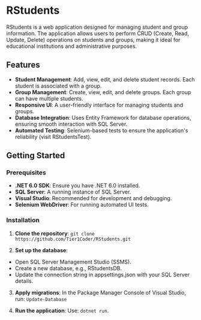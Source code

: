 # RStudents

RStudents is a web application designed for managing student and group information. The application allows users to perform CRUD (Create, Read, Update, Delete) operations on students and groups, making it ideal for educational institutions and administrative purposes.

## Features

- **Student Management**: Add, view, edit, and delete student records. Each student is associated with a group.
- **Group Management**: Create, view, edit, and delete groups. Each group can have multiple students.
- **Responsive UI**: A user-friendly interface for managing students and groups.
- **Database Integration**: Uses Entity Framework for database operations, ensuring smooth interaction with SQL Server.
- **Automated Testing**: Selenium-based tests to ensure the application's reliability (visit RStudentsTest).

## Getting Started

### Prerequisites

- **.NET 6.0 SDK**: Ensure you have .NET 6.0 installed.
- **SQL Server**: A running instance of SQL Server.
- **Visual Studio**: Recommended for development and debugging.
- **Selenium WebDriver**: For running automated UI tests.

### Installation

1. **Clone the repository**:
   `git clone https://github.com/Tier1Coder/RStudents.git`
  
   
2. **Set up the database**:
- Open SQL Server Management Studio (SSMS).
- Create a new database, e.g., RStudentsDB.
- Update the connection string in appsettings.json with your SQL Server details.


3. **Apply migrations**:
In the Package Manager Console of Visual Studio, run: `Update-Database`


4. **Run the application**:
Use: `dotnet run`.
